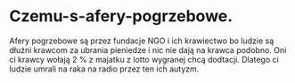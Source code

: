# Czemu-s-afery-pogrzebowe.
Afery pogrzebowe są przez fundacje NGO i ich krawiectwo bo ludzie są dłużni krawcom za ubrania pieniedze i nic nie dają na krawca podobno. Oni ci krawcy wołają 2 % z majatku z lotto wygranej chcą dodtacji. Dlatego ci ludzie umrali na raka na radio przez ten ich autyzm. 
